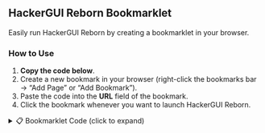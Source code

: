 ## HackerGUI Reborn Bookmarklet

Easily run HackerGUI Reborn by creating a bookmarklet in your browser.

### How to Use

1. **Copy the code below**.
2. Create a new bookmark in your browser (right-click the bookmarks bar → “Add Page” or “Add Bookmark”).
3. Paste the code into the **URL** field of the bookmark.
4. Click the bookmark whenever you want to launch HackerGUI Reborn.

<details>
<summary>📋 Bookmarklet Code (click to expand)</summary>

```javascript
javascript:(function(){
    var u='https://raw.githubusercontent.com/Alex236508/HackerGUI-Reborn/refs/heads/main/GUI%20Reborn.js';
    function inject(code){
        var b=new Blob([code],{type:'application/javascript'});
        var url=URL.createObjectURL(b);
        var s=document.createElement('script');
        s.src=url;
        s.onload=function(){URL.revokeObjectURL(url); console.log('Blob script loaded');};
        s.onerror=function(){alert('Failed to execute blob script');};
        (document.head||document.documentElement).appendChild(s);
    }
    fetch(u)
      .then(function(r){if(!r.ok)throw new Error(r.status); return r.text();})
      .then(inject)
      .catch(function(e){alert('Load failed: '+e);});
})();





## Notes:

#### Shift+h to hide

#### Shift + f to hide topbar on embedded browser

#### Shift + s to hide embedded browser

